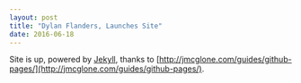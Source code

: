 ```yaml
---
layout: post
title: "Dylan Flanders, Launches Site"
date: 2016-06-18
---
```


Site is up, powered by [Jekyll](http://jekyllrb.com), thanks to [http://jmcglone.com/guides/github-pages/](http://jmcglone.com/guides/github-pages/).